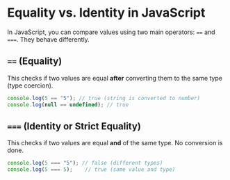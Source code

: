 # Equality vs. Identity in JavaScript

In JavaScript, you can compare values using two main operators: `==` and `===`. They behave differently.

## `==` (Equality)

This checks if two values are equal **after** converting them to the same type (type coercion).

```js
console.log(5 == "5"); // true (string is converted to number)
console.log(null == undefined); // true
```

## `===` (Identity or Strict Equality)

This checks if two values are equal **and** of the same type. No conversion is done.

```js
console.log(5 === "5"); // false (different types)
console.log(5 === 5);    // true (same value and type)
```
